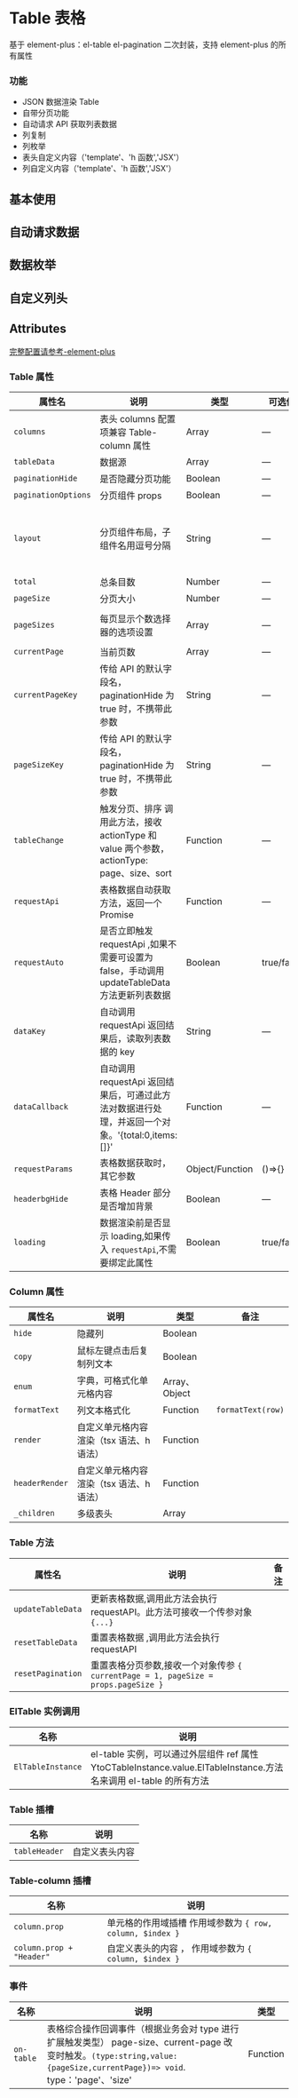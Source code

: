 # Table 表格

基于 element-plus：el-table el-pagination 二次封装，支持 element-plus 的所有属性

### 功能

- JSON 数据渲染 Table
- 自带分页功能
- 自动请求 API 获取列表数据
- 列复制
- 列枚举
- 表头自定义内容（'template'、'h 函数','JSX'）
- 列自定义内容（'template'、'h 函数','JSX'）

## 基本使用

<demo src="./basic.vue"></demo>

## 自动请求数据

<demo src="./request.vue"></demo>

## 数据枚举

<demo src="./enum.vue"></demo>

## 自定义列头

<demo src="./customColumnHeader.vue"></demo>

## Attributes

[完整配置请参考-element-plus](https://element-plus.org/zh-CN/component/table.html)

### Table 属性

| 属性名              | 说明                                                                                             | 类型            | 可选值     | 默认值                                    |
| ------------------- | ------------------------------------------------------------------------------------------------ | --------------- | ---------- | ----------------------------------------- |
| `columns`           | 表头 columns 配置项兼容 Table-column 属性                                                        | Array           | —          | []                                        |
| `tableData`         | 数据源                                                                                           | Array           | —          | []                                        |
| `paginationHide`    | 是否隐藏分页功能                                                                                 | Boolean         | —          | false                                     |
| `paginationOptions` | 分页组件 props                                                                                   | Boolean         | —          | false                                     |
| `layout`            | 分页组件布局，子组件名用逗号分隔                                                                 | String          | —          | "total, sizes, prev, pager, next, jumper" |
| `total`             | 总条目数                                                                                         | Number          | —          | 0                                         |
| `pageSize`          | 分页大小                                                                                         | Number          | —          | 10                                        |
| `pageSizes`         | 每页显示个数选择器的选项设置                                                                     | Array           | —          | [10, 30, 50, 100]                         |
| `currentPage`       | 当前页数                                                                                         | Array           | —          | 1                                         |
| `currentPageKey`    | 传给 API 的默认字段名，paginationHide 为 true 时，不携带此参数                                   | String          | —          | page                                      |
| `pageSizeKey`       | 传给 API 的默认字段名，paginationHide 为 true 时，不携带此参数                                   | String          | —          | size                                      |
| `tableChange`       | 触发分页、排序 调用此方法，接收 actionType 和 value 两个参数，actionType: page、size、sort       | Function        | —          |                                           |
| `requestApi`        | 表格数据自动获取方法，返回一个 Promise                                                           | Function        | —          |                                           |
| `requestAuto`       | 是否立即触发 requestApi ,如果不需要可设置为 false，手动调用 updateTableData 方法更新列表数据     | Boolean         | true/false | true                                      |
| `dataKey`           | 自动调用 requestApi 返回结果后，读取列表数据的 key                                               | String          | —          | items                                     |
| `dataCallback`      | 自动调用 requestApi 返回结果后，可通过此方法对数据进行处理，并返回一个对象。'{total:0,items:[]}' | Function        | —          | —                                         |
| `requestParams`     | 表格数据获取时，其它参数                                                                         | Object/Function | ()=>{}     | —                                         |
| `headerbgHide`      | 表格 Header 部分是否增加背景                                                                     | Boolean         | —          | —                                         |
| `loading`           | 数据渲染前是否显示 loading,如果传入 `requestApi`,不需要绑定此属性                                | Boolean         | true/false | false                                     |

### Column 属性

| 属性名         | 说明                                     | 类型          | 备注              |
| -------------- | ---------------------------------------- | ------------- | ----------------- |
| `hide`         | 隐藏列                                   | Boolean       |                   |
| `copy`         | 鼠标左键点击后复制列文本                 | Boolean       |                   |
| `enum`         | 字典，可格式化单元格内容                 | Array、Object |                   |
| `formatText`   | 列文本格式化                             | Function      | `formatText(row)` |
| `render`       | 自定义单元格内容渲染（tsx 语法、h 语法） | Function      |                   |
| `headerRender` | 自定义单元格内容渲染（tsx 语法、h 语法） | Function      |                   |
| `_children`    | 多级表头                                 | Array         |                   |

### Table 方法

| 属性名            | 说明                                                                               | 备注 |
| ----------------- | ---------------------------------------------------------------------------------- | ---- |
| `updateTableData` | 更新表格数据,调用此方法会执行 requestAPI。此方法可接收一个传参对象 `{...}`         |
| `resetTableData`  | 重置表格数据 ,调用此方法会执行 requestAPI                                          |      |
| `resetPagination` | 重置表格分页参数,接收一个对象传参 `{ currentPage = 1, pageSize = props.pageSize }` |      |

### ElTable 实例调用

| 名称              | 说明                                                                                                              |
| ----------------- | ----------------------------------------------------------------------------------------------------------------- |
| `ElTableInstance` | el-table 实例，可以通过外层组件 ref 属性 YtoCTableInstance.value.ElTableInstance.方法名来调用 el-table 的所有方法 |

### Table 插槽

| 名称          | 说明           |
| ------------- | -------------- |
| `tableHeader` | 自定义表头内容 |

### Table-column 插槽

| 名称                     | 说明                                                      |
| ------------------------ | --------------------------------------------------------- |
| `column.prop`            | 单元格的作用域插槽 作用域参数为 `{ row, column, $index }` |
| `column.prop + "Header"` | 自定义表头的内容 ， 作用域参数为 `{ column, $index }`     |

### 事件

| 名称       | 说明                                                                                                                                                                     | 类型     |
| ---------- | ------------------------------------------------------------------------------------------------------------------------------------------------------------------------ | -------- |
| `on-table` | 表格综合操作回调事件（根据业务会对 type 进行扩展触发类型） page-size、current-page 改变时触发。`(type:string,value:{pageSize,currentPage})=> void`. type：'page'、'size' | Function |

